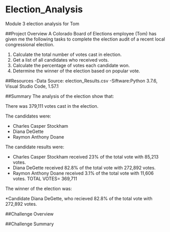 # Election_Analysis
Module 3 election analysis for Tom 

##Project Overview
A Colorado Board of Elections employee (Tom) has given me the following tasks to complete the election audit of a recent local congressional election.

1. Calculate the total number of votes cast in election.
2. Get a list of all candidates who received vots.
3. Calculate the percentage of votes each candidate won.
4. Determine the winner of the election based on popular vote.

##Resources
-Data Source: election_Results.csv
-Siftware:Python 3.7.6, Visual Studio Code, 1.57.1

##Summary
The analysis of the election show that:

There was 379,111 votes cast in the election.

The candidates were:
* Charles Casper Stockham
* Diana DeGette
* Raymon Anthony Doane

The candidate results were:

* Charles Casper Stockham received 23% of the total vote with 85,213 votes.
* Diana DeGette received 82.8% of the total vote with 272,892 votes.
* Raymon Anthony Doane received 3.1% of the total vote with 11,606 votes.
TOTAL VOTES= 369,711

The winner of the election was:

*Candidate Diana DeGette, who recieved 82.8% of the total vote with 272,892 votes.

##Challenge Overview

##Challenge Summary
